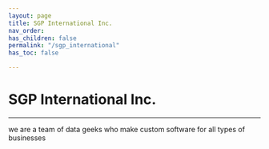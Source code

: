 ```yaml
---
layout: page
title: SGP International Inc.
nav_order: 
has_children: false
permalink: "/sgp_international"
has_toc: false

---
```

# SGP International Inc.
-----
we are a team of data geeks who make custom software for all types of businesses